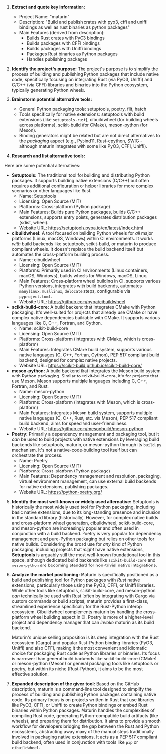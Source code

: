 1.  **Extract and quote key information:**
    *   Project Name: "maturin"
    *   Description: "Build and publish crates with pyo3, cffi and uniffi bindings as well as rust binaries as python packages"
    *   Main Features (derived from description):
        *   Builds Rust crates with PyO3 bindings
        *   Builds packages with CFFI bindings
        *   Builds packages with Uniffi bindings
        *   Packages Rust binaries as Python packages
        *   Handles publishing packages

2.  **Identify the project's purpose:**
    The project's purpose is to simplify the process of building and publishing Python packages that include native code, specifically focusing on integrating Rust (via PyO3, Uniffi) and C/C++ (via CFFI) libraries and binaries into the Python ecosystem, typically generating Python wheels.

3.  **Brainstorm potential alternative tools:**
    *   General Python packaging tools: setuptools, poetry, flit, hatch
    *   Tools specifically for native extensions: setuptools with build extensions (like `setuptools-rust`), cibuildwheel (for building wheels across platforms), scikit-build (for CMake), meson-python (for Meson).
    *   Binding generators might be related but are not direct alternatives to the *packaging* aspect (e.g., Pybind11, Rust-cpython, SWIG - although maturin integrates with some like PyO3, CFFI, Uniffi).

4.  **Research and list alternative tools:**

Here are some potential alternatives:

*   **Setuptools:** The traditional tool for building and distributing Python packages. It supports building native extensions (C/C++) but often requires additional configuration or helper libraries for more complex scenarios or other languages like Rust.
    *   Name: Setuptools
    *   Licensing: Open Source (MIT)
    *   Platforms: Cross-platform (Python package)
    *   Main Features: Builds pure Python packages, builds C/C++ extensions, supports entry points, generates distribution packages (sdist, wheel).
    *   Website URL: https://setuptools.pypa.io/en/latest/index.html
*   **cibuildwheel:** A tool focused on building Python wheels for *all* major platforms (Linux, macOS, Windows) within CI environments. It works *with* build backends like setuptools, scikit-build, or maturin to produce compliant wheels. It doesn't replace the build backend itself but automates the cross-platform building process.
    *   Name: cibuildwheel
    *   Licensing: Open Source (MIT)
    *   Platforms: Primarily used in CI environments (Linux containers, macOS, Windows), builds wheels for Windows, macOS, Linux.
    *   Main Features: Cross-platform wheel building in CI, supports various Python versions, integrates with build backends, automates `manylinux`, `musllinux`, `delocate` steps, configurable via `pyproject.toml`.
    *   Website URL: https://github.com/pypa/cibuildwheel
*   **scikit-build-core:** A build backend that integrates CMake with Python packaging. It's well-suited for projects that already use CMake or have complex native dependencies buildable with CMake. It supports various languages like C, C++, Fortran, and Cython.
    *   Name: scikit-build-core
    *   Licensing: Open Source (MIT)
    *   Platforms: Cross-platform (integrates with CMake, which is cross-platform)
    *   Main Features: Integrates CMake build system, supports various native languages (C, C++, Fortran, Cython), PEP 517 compliant build backend, designed for complex native projects.
    *   Website URL: https://scikit-build.github.io/scikit-build-core/
*   **meson-python:** A build backend that integrates the Meson build system with Python packaging. Similar to scikit-build-core, it's for projects that use Meson. Meson supports multiple languages including C, C++, Fortran, and Rust.
    *   Name: meson-python
    *   Licensing: Open Source (MIT)
    *   Platforms: Cross-platform (integrates with Meson, which is cross-platform)
    *   Main Features: Integrates Meson build system, supports multiple native languages (C, C++, Rust, etc. via Meson), PEP 517 compliant build backend, aims for speed and user-friendliness.
    *   Website URL: https://github.com/mesonbuild/meson-python
*   **Poetry:** Primarily a dependency management and packaging tool, but it *can* be used to build projects with native extensions by leveraging build backends like setuptools, maturin, or meson-python through its `build.py` mechanism. It's not a native-code-building tool itself but can orchestrate the process.
    *   Name: Poetry
    *   Licensing: Open Source (MIT)
    *   Platforms: Cross-platform (Python package)
    *   Main Features: Dependency management and resolution, packaging, virtual environment management, can use external build backends for native extensions, publishing packages.
    *   Website URL: https://python-poetry.org/

5.  **Identify the most well-known or widely used alternative:**
    Setuptools is historically the most widely used tool for Python packaging, including basic native extensions, due to its long-standing presence and inclusion in the standard library (historically). However, for complex native builds and cross-platform wheel generation, cibuildwheel, scikit-build-core, and meson-python are increasingly popular and often used in conjunction with a build backend. Poetry is very popular for dependency management and pure-Python packaging but relies on other tools for native builds. Considering the broad use for *any* kind of Python packaging, including projects that *might* have native extensions, **Setuptools** is arguably still the most well-known foundational tool in this space, although dedicated build backends like `scikit-build-core` and `meson-python` are becoming standard for non-trivial native integrations.

6.  **Analyze the market positioning:**
    Maturin is specifically positioned as a build and publishing tool for Python packages with *Rust* native extensions, particularly those using the PyO3, CFFI, or Uniffi libraries. While other tools like setuptools, scikit-build-core, and meson-python *can* technically be used with Rust (often by integrating with Cargo via custom commands or build scripts), maturin provides a first-class, streamlined experience specifically for the Rust-Python interop ecosystem. Cibuildwheel complements maturin by handling the cross-platform wheel building aspect in CI. Poetry is more of a higher-level project and dependency manager that can *invoke* maturin as its build backend.

    Maturin's unique selling proposition is its deep integration with the Rust ecosystem (Cargo) and popular Rust-Python binding libraries (PyO3, Uniffi) and also CFFI, making it the most convenient and idiomatic choice for packaging Rust code as Python libraries or binaries. Its focus is narrower than general build backends like scikit-build-core (CMake) or meson-python (Meson) or general packaging tools like setuptools or poetry, but within its niche (Rust-Python), it aims to be the most effective solution.

7.  **Expanded description of the given tool:**
    Based on the GitHub description, maturin is a command-line tool designed to simplify the process of building and publishing Python packages containing native code. Its primary focus is on projects written in Rust that use libraries like PyO3, CFFI, or Uniffi to create Python bindings or embed Rust binaries within Python packages. Maturin handles the complexities of compiling Rust code, generating Python-compatible build artifacts (like wheels), and preparing them for distribution. It aims to provide a smooth workflow for developers bridging the gap between the Rust and Python ecosystems, abstracting away many of the manual steps traditionally involved in packaging native extensions. It acts as a PEP 517 compliant build backend, often used in conjunction with tools like `pip` or `cibuildwheel`.